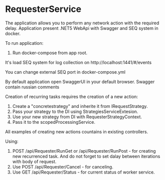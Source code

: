 # RequesterService
The application allows you to perform any network action with the required delay.
Application present .NET5 WebApi with Swagger and SEQ system in docker.

To run application:
1) Run docker-compose from app root. 

It's load SEQ system for log collection on http://localhost:1441/#/events 

You can change external SEQ port in docker-compose.yml

By default application open SwaggerUI in your default browser. Swagger contain russian comments

Creation of recurring tasks requires the creation of a new action:
1) Create a "concretestrategy" and inherite it from IRequestStrategy.
2) Pass your strategy to the DI using StrategiesServiceExtesion.
3) Use your new strategy from DI with RequesterStrategyContext.
4) Pass it to the scopedProcessingService.

All examples of creating new actions countains in existing controllers.

Using:
1) POST /api/Requester/RunGet or /api/Requester/RunPost - for creating new recurrenced task. And do not forget to set dalay between iterations with body of request.
2) Use POST /api/Requester/Cancel - for canceling.
3) Use GET /api/Requester/Status - for current status of worker service.
